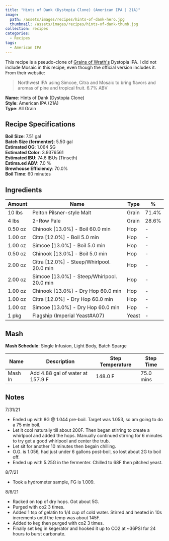 ```yaml
---
title: "Hints of Dank (Dystopia Clone) (American IPA | 21A)"
image:
  path: /assets/images/recipes/hints-of-dank-hero.jpg
  thumbnail: /assets/images/recipes/hints-of-dank-thumb.jpg
collection: recipes
categories:
  - Recipes
tags:
  - American IPA
---
```


This recipe is a pseudo-clone of [Grains of Wrath's](https://gowbeer.com) Dystopia IPA. I did not include
Mosaic in this recipe, even though the official version includes it. From their website:

> Northwest IPA using Simcoe, Citra and Mosaic to bring flavors and aromas of pine and tropical fruit. 6.7% ABV

**Name**: Hints of Dank (Dystopia Clone)<br />
**Style**: American IPA (21A)<br />
**Type**: All Grain

## Recipe Specifications

**Boil Size**: 7.51 gal<br />
**Batch Size (fermenter)**: 5.50 gal<br />
**Estimated OG**: 1.064 SG<br />
**Estimated Color**: 3.9376561<br />
**Estimated IBU**: 74.6 IBUs (Tinseth)<br />
**Estima.ed ABV**: 7.0 %<br />
**Brewhouse Efficiency**: 70.0%<br />
**Boil Time**: 60 minutes<br />

## Ingredients

| Amount  | Name                                       | Type  | %     |
| ------- | ------------------------------------------ | ----- | ----- |
| 10 lbs  | Pelton Pilsner-style Malt                  | Grain | 71.4% |
| 4 lbs   | 2-Row Pale                                 | Grain | 28.6% |
| 0.50 oz | Chinook [13.0%] - Boil 60.0 min            | Hop   | -     |
| 1.00 oz | Citra [12.0%] - Boil 5.0 min               | Hop   | -     |
| 1.00 oz | Simcoe [13.0%] - Boil 5.0 min              | Hop   | -     |
| 0.50 oz | Chinook [13.0%] - Boil 5.0 min             | Hop   | -     |
| 2.00 oz | Citra [12.0%] - Steep/Whirlpool. 20.0 min  | Hop   | -     |
| 2.00 oz | Simcoe [13.0%] - Steep/Whirlpool. 20.0 min | Hop   | -     |
| 1.00 oz | Chinook [13.0%] - Dry Hop 60.0 min         | Hop   | -     |
| 1.00 oz | Citra [12.0%] - Dry Hop 60.0 min           | Hop   | -     |
| 1.00 oz | Simcoe [13.0%] - Dry Hop 60.0 min          | Hop   | -     |
| 1 pkg   | Flagship (Imperial Yeast#A07)              | Yeast | -     |

## Mash

**Mash Schedule**: Single Infusion, Light Body, Batch Sparge

| Name    | Description                      | Step Temperature | Step Time |
| ------- | -------------------------------- | ---------------- | --------- |
| Mash In | Add 4.88 gal of water at 157.9 F | 148.0 F          | 75.0 mins |

## Notes

7/31/21

- Ended up with 8G @ 1.044 pre-boil. Target was 1.053, so am going to do a 75 min boil.
- Let it cool naturally till about 200F. Then began stirring to create a whirlpool and added the hops. Manually continued stirring for 6 minutes to try get a good whirlpool and center the trub.
- Let sit for another 10 minutes then begain chilling.
- O.G. is 1.056, had just under 6 gallons post-boil, so lost about 2G to boil off.
- Ended up with 5.25G in the fermenter. Chilled to 68F then pitched yeast.

8/7/21

- Took a hydrometer sample, FG is 1.009.

8/8/21

- Racked on top of dry hops. Got about 5G.
- Purged with co2 3 times.
- Added 1 tsp of gelatin to 1/4 cup of cold water. Stirred and heated in 10s increments until the temp was about 145F.
- Added to keg then purged with co2 3 times.
- Finally set keg in kegerator and hooked it up to CO2 at ~36PSI for 24 hours to burst carbonate.

